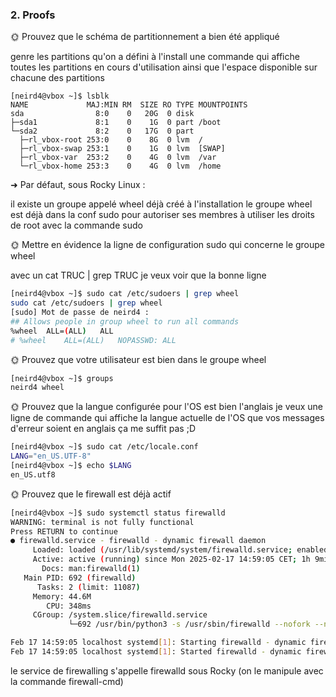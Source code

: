 ### 2. Proofs

🌞 Prouvez que le schéma de partitionnement a bien été appliqué

genre les partitions qu'on a défini à l'install
une commande qui affiche toutes les partitions en cours d'utilisation
ainsi que l'espace disponible sur chacune des partitions

```
[neird4@vbox ~]$ lsblk                                                    
NAME             MAJ:MIN RM  SIZE RO TYPE MOUNTPOINTS
sda                8:0    0   20G  0 disk 
├─sda1             8:1    0    1G  0 part /boot
└─sda2             8:2    0   17G  0 part 
  ├─rl_vbox-root 253:0    0    8G  0 lvm  /
  ├─rl_vbox-swap 253:1    0    1G  0 lvm  [SWAP]
  ├─rl_vbox-var  253:2    0    4G  0 lvm  /var
  └─rl_vbox-home 253:3    0    4G  0 lvm  /home
```

➜ Par défaut, sous Rocky Linux :

il existe un groupe appelé wheel déjà créé à l'installation
le groupe wheel est déjà dans la conf sudo pour autoriser ses membres à utiliser les droits de root avec la commande sudo


🌞 Mettre en évidence la ligne de configuration sudo qui concerne le groupe wheel

avec un cat TRUC | grep TRUC je veux voir que la bonne ligne

```bash
[neird4@vbox ~]$ sudo cat /etc/sudoers | grep wheel    
sudo cat /etc/sudoers | grep wheel
[sudo] Mot de passe de neird4 : 
## Allows people in group wheel to run all commands
%wheel	ALL=(ALL)	ALL
# %wheel	ALL=(ALL)	NOPASSWD: ALL
```

🌞 Prouvez que votre utilisateur est bien dans le groupe wheel

```bash
[neird4@vbox ~]$ groups
neird4 wheel
```

🌞 Prouvez que la langue configurée pour l'OS est bien l'anglais
je veux une ligne de commande qui affiche la langue actuelle de l'OS
que vos messages d'erreur soient en anglais ça me suffit pas ;D

```bash
[neird4@vbox ~]$ sudo cat /etc/locale.conf  
LANG="en_US.UTF-8"
[neird4@vbox ~]$ echo $LANG
en_US.utf8
```

🌞 Prouvez que le firewall est déjà actif

```bash
[neird4@vbox ~]$ sudo systemctl status firewalld                                                                                                               
WARNING: terminal is not fully functional
Press RETURN to continue 
● firewalld.service - firewalld - dynamic firewall daemon
     Loaded: loaded (/usr/lib/systemd/system/firewalld.service; enabled; preset: enabled)
     Active: active (running) since Mon 2025-02-17 14:59:05 CET; 1h 9min ago
       Docs: man:firewalld(1)
   Main PID: 692 (firewalld)
      Tasks: 2 (limit: 11087)
     Memory: 44.6M
        CPU: 348ms
     CGroup: /system.slice/firewalld.service
             └─692 /usr/bin/python3 -s /usr/sbin/firewalld --nofork --nopid

Feb 17 14:59:05 localhost systemd[1]: Starting firewalld - dynamic firewall daemon...
Feb 17 14:59:05 localhost systemd[1]: Started firewalld - dynamic firewall daemon.
```

le service de firewalling s'appelle firewalld sous Rocky (on le manipule avec la commande firewall-cmd)
